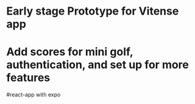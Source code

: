 # Early stage Prototype for Vitense app
# Add scores for mini golf, authentication, and set up for more features

#react-app with expo
